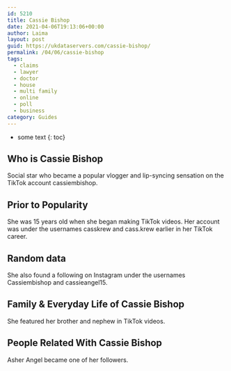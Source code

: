 ```yaml
---
id: 5210
title: Cassie Bishop
date: 2021-04-06T19:13:06+00:00
author: Laima
layout: post
guid: https://ukdataservers.com/cassie-bishop/
permalink: /04/06/cassie-bishop
tags:
  - claims
  - lawyer
  - doctor
  - house
  - multi family
  - online
  - poll
  - business
category: Guides
---
```


* some text
{: toc}


## Who is Cassie Bishop
                  
                  
                  
Social star who became a popular vlogger and lip-syncing sensation on the TikTok account cassiembishop. 
                  
              
            
              
            
                
                
                
## Prior to Popularity
                  
                  
                  
She was 15 years old when she began making TikTok videos. Her account was under the usernames casskrew and cass.krew earlier in her TikTok career.
                  
              
            
              
            
                
                
                
## Random data
                  
                  
                  
She also found a following on Instagram under the usernames Cassiembishop and cassieangel15.
                  
              
            
              
            
                
                
                
## Family & Everyday Life of Cassie Bishop
                  
                  
                  
She featured her brother and nephew in TikTok videos.
                  
              
            
              
            
                
                
                
## People Related With Cassie Bishop
                  
                  
                  
Asher Angel became one of her followers.
                  
              
            
              
            
                
              
            
              
              
            
            
              
            
          
          
          